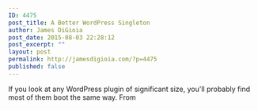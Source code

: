 ```yaml
---
ID: 4475
post_title: A Better WordPress Singleton
author: James DiGioia
post_date: 2015-08-03 22:28:12
post_excerpt: ""
layout: post
permalink: http://jamesdigioia.com/?p=4475
published: false
---
```

If you look at any WordPress plugin of significant size, you'll probably find most of them boot the same way. From
